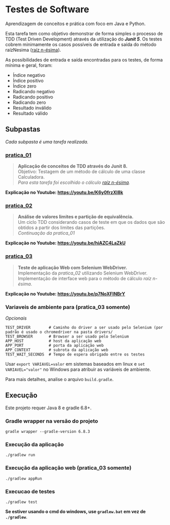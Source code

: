 # Testes de Software

Aprendizagem de conceitos e prática com foco em Java e Python.

Esta tarefa tem como objetivo demonstrar de forma simples o processo de TDD
(Test Driven Development) através da utilização do _**Junit 5**_. Os testes
cobrem minimamente os casos possíveis de entrada e saída do método
raízNesima ([raíz n-ésima](https://en.wikipedia.org/wiki/Nth_root)).

As possibilidades de entrada e saída encontradas para os testes, de forma
mínima e geral, foram:

* Índice    negativo
* Índice    positivo
* Índice    zero
* Radicando negativo
* Radicando positivo
* Radicando zero
* Resultado inválido
* Resultado válido


## Subpastas
_Cada subpasta é uma tarefa realizada._

### [pratica_01](/pratica_01)

> **Aplicação de conceitos de TDD através do Junit 8.** <br>
> Objetivo: Testagem de um método de cálculo de uma classe Calculadora. <br>
> _Para esta tarefa foi escolhido o cálculo [raíz n-ésima](https://en.wikipedia.org/wiki/Nth_root)._

**Explicação no Youtube: https://youtu.be/K6y0frzXl8k**

### [pratica_02](/pratica_02)

> **Análise de valores limites e partição de equivalência.** <br>
> Um ciclo TDD considerando casos de teste em que os dados que são obtidos
> a partir dos limites das partições. <br>
> _Continuação da pratica_01_

**Explicação no Youtube: https://youtu.be/hiAZC4LaZkU**

### [pratica_03](/pratica_03)

> **Teste de aplicação Web com Selenium WebDriver.** <br>
> Implementação da _pratica_02_ utilizando Selenium WebDriver. <br>
> Implementação de interface web para o método de cálculo _raíz n-ésima_.

**Explicação no Youtube: https://youtu.be/p7NoXFlNBrY**

### Variaveis de ambiente para  (pratica_03 somente)

_Opcionais_
```
TEST_DRIVER        # Caminho do driver a ser usado pelo Selenium (por padrão é usado o chromedriver na pasta drivers/
TEST_BROWSER       # Browser a ser usado pelo Selenium
APP_HOST           # host da aplicação web
APP_PORT           # porta da aplicação web
APP_CONTEXT        # subrota da aplicação web
TEST_WAIT_SECONDS  # Tempo de espera obrigado entre os testes
```

Usar `export VARIAVEL=valor` em sistemas baseados em linux e `set VARIAVEL="valor"` no Windows para atribuir
as variáveis de ambiente.

Para mais detalhes, analise o arquivo `build.gradle`.

## Execução

Este projeto requer Java 8 e gradle 6.8+.

### Gradle wrapper na versão do projeto

```shell
gradle wrapper --gradle-version 6.8.3
```

### Execução da aplicação

```shell
./gradlew run
```

### Execução da aplicação web (pratica_03 somente)

```shell
./gradlew appRun
```

### Execucao de testes

```shell
./gradlew test
```

**Se estiver usando o cmd do windows, use `gradlew.bat` em vez de `./gradlew`**.
